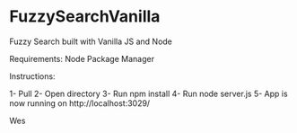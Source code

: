 # FuzzySearchVanilla
Fuzzy Search built with Vanilla JS and Node

Requirements:
Node Package Manager

Instructions:

1- Pull
2- Open directory
3- Run npm install
4- Run node server.js
5- App is now running on http://localhost:3029/

Wes
